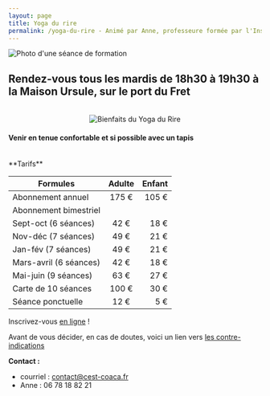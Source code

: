 ```yaml
---
layout: page
title: Yoga du rire
permalink: /yoga-du-rire - Animé par Anne, professeure formée par l'Institut français de Yoga du rire & Santé./
---
```


<img class="fit-picture" src="../../../assets/img/formation-yoga-du-rire-prof-f-loizeau.jpg"
     alt="Photo d'une séance de formation">
## Rendez-vous tous les mardis de 18h30 à 19h30 à la Maison Ursule, sur le port du Fret
<br>
<center><img class="fit-picture" src="../../../assets/img/Bienfaits-du-rire-800x450.jpg"
     alt="Bienfaits du Yoga du Rire"></center>

<h4>Venir en tenue confortable  et si possible avec un tapis</h4>
<br>
**Tarifs**

| Formules | Adulte | Enfant |
|--------|:------:|------:|
| Abonnement annuel | 175 €   |  105 € |
| Abonnement bimestriel | |  |
| Sept-oct (6 séances) | 42 €   |  18 € |
| Nov-déc (7 séances) | 49 €   |  21 € |
| Jan-fév (7 séances) | 49 €   |  21 € |
| Mars-avril (6 séances) | 42 €   |  18 € |
| Mai-juin (9 séances) | 63 €   |  27 € |
| Carte de 10 séances | 100 €   |  30 € |
| Séance ponctuelle | 12 €   |  5 € |

Inscrivez-vous [en ligne](https://www.helloasso.com/associations/c-est-coaca-c-est-de-la-culture-d-ocytocine-pour-accorder-le-coeur-et-les-actes/adhesions/cotisation-yoga-du-rire/widget-vignette) !

Avant de vous décider, en cas de doutes, voici un lien vers [les contre-indications](https://www.formation-yogadurire.fr/contre-indications-yoga-du-rire/)

**Contact :**
- courriel : <a href="contact@cest-coaca.fr">contact@cest-coaca.fr</a>
- Anne : 06 78 18 82 21

<!--Je pratique le yoga du rire et vous propose de venir mélanger nos rires chaque vendredi soir ! Les séances sont ouvertes à tous.tes, enfants et adultes !  
>Pourquoi j’adore cette pratique ? La raison est simple : chaque séance ressemble à une fête où on se remplit de vitalité et de bonne humeur.  
>J'ai reçu mon habilitation à animer par l’Institut Français & international du yoga du rire, dans le respect de la méthode et approuvée par le médecin fondateur.   

<div style="text-align: right"> Anne Raffray </div>

<img class="fit-picture" src="../../../assets/img/affiche-yoga-du-rire.jpg"
     alt="Affiche Yoga du Rire">

Le Yoga du rire est un concept novateur né d’un médecin indien exerçant à Mumbay (Inde), le docteur Madan Kataria. Aujourd'hui pratiqué dans plus de 116 pays, le Yoga du rire est une combinaison judicieuse de rires sans raison favorisant les respirations profondes (prana). N’importe qui peut ainsi rire, sans recourir à l’humour ou à des blagues. Est privilégié un rire simple, dans un premier temps abordé comme un exercice corporel, en groupe et qui va se transformer rapidement en rire réel et contagieux.

Le concept est basé sur un fait scientifique démontré par les neurosciences «  le corps ne fait pas la différence entre un rire spontané et un rire simulé ». On obtient même des avantages physiologiques et psychologiques bien supérieurs!

**Les bienfaits :**
La science confirme que la pratique du yoga du rire augmente la longévité et combat les maladies liées au stress. Ajoutons qu’il réduit le risque de troubles psychologiques et physiologiques, d’hypertension et de problèmes cardiaques. Mieux encore, il apporte dynamisme & optimisme et encourage chacun à mieux aborder la vie en générale. C’est aussi un chemin vers le bonheur et permet de forger un mental positif pour faire face aux aléas du quotidien.

Source : extraits de [Institut Français du Yoga du Rire & Rire-Santé](https://www.formation-yogadurire.fr/)
-->



